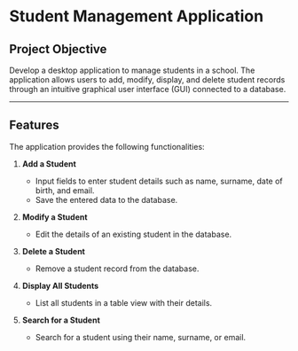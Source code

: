 # Student Management Application

## Project Objective  
Develop a desktop application to manage students in a school. The application allows users to add, modify, display, and delete student records through an intuitive graphical user interface (GUI) connected to a database.

---

## Features  
The application provides the following functionalities:

1. **Add a Student**  
   - Input fields to enter student details such as name, surname, date of birth, and email.  
   - Save the entered data to the database.

2. **Modify a Student**  
   - Edit the details of an existing student in the database.  

3. **Delete a Student**  
   - Remove a student record from the database.  

4. **Display All Students**  
   - List all students in a table view with their details.  

5. **Search for a Student**  
   - Search for a student using their name, surname, or email.  
